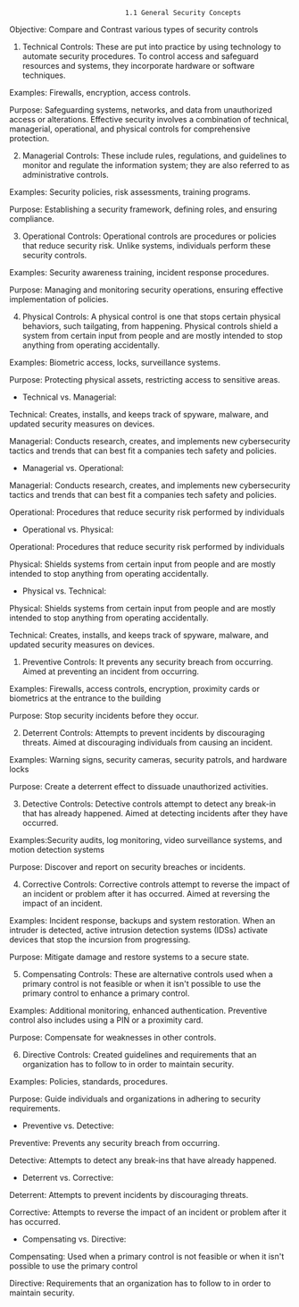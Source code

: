                                  1.1 General Security Concepts

Objective: Compare and Contrast various types of security controls

1. Technical Controls: These are put into practice by using technology to automate security procedures. To control access and safeguard resources and systems, they incorporate hardware or software techniques. 

Examples: Firewalls, encryption, access controls.

Purpose: Safeguarding systems, networks, and data from unauthorized access or alterations. Effective security involves a combination of technical, managerial, operational, and physical controls for comprehensive protection.


2. Managerial Controls: These include rules, regulations, and guidelines to monitor and regulate the information system; they are also referred to as administrative controls.

Examples: Security policies, risk assessments, training programs.

Purpose: Establishing a security framework, defining roles, and ensuring compliance.


3. Operational Controls: Operational controls are procedures or policies that reduce security risk. Unlike systems, individuals perform these security controls.

Examples: Security awareness training, incident response procedures.

Purpose: Managing and monitoring security operations, ensuring effective implementation of policies.


4. Physical Controls: A physical control is one that stops certain physical behaviors, such tailgating, from happening. Physical controls shield a system from certain input from people and are mostly intended to stop anything from operating accidentally.

Examples: Biometric access, locks, surveillance systems.

Purpose: Protecting physical assets, restricting access to sensitive areas.


* Technical vs. Managerial:
  
Technical: Creates, installs, and keeps track of spyware, malware, and updated security measures on devices.

Managerial: Conducts research, creates, and implements new cybersecurity tactics and trends that can best fit a companies tech safety and policies.


* Managerial vs. Operational:
  
Managerial: Conducts research, creates, and implements new cybersecurity tactics and trends that can best fit a companies tech safety and policies.

Operational: Procedures that reduce security risk performed by individuals


* Operational vs. Physical:
  
Operational: Procedures that reduce security risk performed by individuals

Physical: Shields systems from certain input from people and are mostly intended to stop anything from operating accidentally.


* Physical vs. Technical:
  
Physical: Shields systems from certain input from people and are mostly intended to stop anything from operating accidentally.

Technical: Creates, installs, and keeps track of spyware, malware, and updated security measures on devices.



1. Preventive Controls: It prevents any security breach from occurring. Aimed at preventing an incident from occurring.

Examples: Firewalls, access controls, encryption, proximity cards or biometrics at the entrance to the building

Purpose: Stop security incidents before they occur.


2. Deterrent Controls: Attempts to prevent incidents by discouraging threats. Aimed at discouraging individuals from causing an incident.

Examples: Warning signs, security cameras, security patrols, and hardware locks

Purpose: Create a deterrent effect to dissuade unauthorized activities.


3. Detective Controls: Detective controls attempt to detect any break-in that has already happened. Aimed at detecting incidents after they have occurred.

Examples:Security audits, log monitoring, video surveillance systems, and motion detection systems

Purpose: Discover and report on security breaches or incidents.


4. Corrective Controls: Corrective controls attempt to reverse the impact of an incident or problem after it has occurred. Aimed at reversing the impact of an incident.

Examples: Incident response, backups and system restoration. When an intruder is detected, active intrusion detection systems (IDSs) activate devices that stop the incursion from progressing.

Purpose: Mitigate damage and restore systems to a secure state.


5. Compensating Controls: These are alternative controls used when a primary control is not feasible or when it isn't possible to use the primary control to enhance a primary control.

Examples: Additional monitoring, enhanced authentication. Preventive control also includes using a PIN or a proximity card.

Purpose: Compensate for weaknesses in other controls.


6. Directive Controls: Created guidelines and requirements that an organization has to follow to in order to maintain security.

Examples: Policies, standards, procedures.

Purpose: Guide individuals and organizations in adhering to security requirements.


* Preventive vs. Detective:
  
Preventive: Prevents any security breach from occurring.

Detective: Attempts to detect any break-ins that have already happened.


* Deterrent vs. Corrective:
  
Deterrent: Attempts to prevent incidents by discouraging threats.

Corrective: Attempts to reverse the impact of an incident or problem after it has occurred.


* Compensating vs. Directive:
  
Compensating: Used when a primary control is not feasible or when it isn't possible to use the primary control

Directive: Requirements that an organization has to follow to in order to maintain security.
